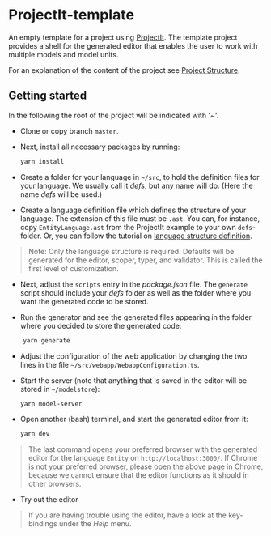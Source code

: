# ProjectIt-template

An empty template for a project using <a href="www.projectit.org">ProjectIt</a>. The template
project provides a shell for the generated editor that enables the user to work with multiple models and
model units.

For an explanation of the content of the project see
<a href="https://www.projectit.org//020_Getting_Started/020_Project_Structure" target="_blank">
Project Structure</a>.

## Getting started

In the following the root of the project will be indicated with '~'.

*   Clone or copy branch `master`.
    
*   Next, install all necessary packages by running:
    ```bash
    yarn install
    ```

*   Create a folder for your language in `~/src`, to hold the definition files for your language.
    We usually call it *defs*, but any name will do. (Here the name *defs* will be used.)

*	Create a language definition file which defines the structure of your language. The
     extension of this file must be `.ast`. You can, for instance, copy
     `EntityLanguage.ast` from the ProjectIt example to your own `defs`-folder. Or, you can follow the
     tutorial on [language structure definition](/030_Developing_a_Language/010_Default_Level).

> Note: Only the language structure is required. Defaults will be generated for the 
> editor, scoper, typer, and validator. This is called the first level of customization.

*   Next, adjust the `scripts` entry in the *package.json* file. The `generate`
    script should include your *defs* folder as well as the folder where you want the
    generated code to be stored.

*   Run the generator and see the generated files appearing in the folder where you
    decided to store the generated code:

```bash
    yarn generate
```

*   Adjust the configuration of the web application by changing the two lines in the file
    `~/src/webapp/WebappConfiguration.ts`.

*   Start the server (note that anything that is saved in the editor will be stored in `~/modelstore`):
    ```bash
    yarn model-server
    ```

*	Open another (bash) terminal, and start the generated editor from it:
     ```bash
     yarn dev
     ```

> The last command opens your preferred browser with the generated editor for the language
>    `Entity` on `http://localhost:3000/`. 
>    If Chrome is not your preferred browser, please open the above page in Chrome, because we 
>    cannot ensure that the editor functions as it should in other browsers.

*   Try out the editor

> If you are having trouble using the editor, have a look at the key-bindings under the *Help* menu.
